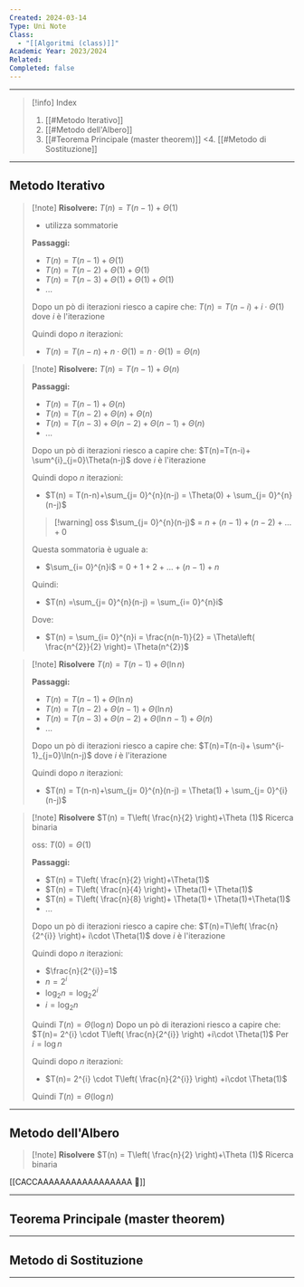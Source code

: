 ```yaml
---
Created: 2024-03-14
Type: Uni Note
Class:
  - "[[Algoritmi (class)]]"
Academic Year: 2023/2024
Related: 
Completed: false
---
```

---

>[!info] Index
>1. [[#Metodo Iterativo]]
>2. [[#Metodo dell'Albero]]
>3. [[#Teorema Principale (master theorem)]]
<4. [[#Metodo di Sostituzione]]

---
## Metodo Iterativo

>[!note] **Risolvere:** $T(n) = T(n-1)+\Theta(1)$
>- utilizza sommatorie 
>
>**Passaggi:**
>- $T(n) = T(n-1)+\Theta(1)$
>- $T(n) = T(n-2)+\Theta(1)+\Theta(1)$
>- $T(n) = T(n-3)+\Theta(1)+\Theta(1)+\Theta(1)$
>- ...
>
>Dopo un pò di iterazioni riesco a capire che: $T(n)=T(n-i)+i\cdot \Theta(1)$ dove $i$ è l'iterazione 
>
>Quindi dopo $n$ iterazioni:
>- $T(n) = T(n-n)+n\cdot \Theta(1) = n\cdot \Theta(1) = \Theta(n )$
>

>[!note] **Risolvere:** $T(n) = T(n-1)+\Theta(n)$
>
>**Passaggi:**
>- $T(n) = T(n-1)+\Theta(n)$
>- $T(n) = T(n-2)+\Theta(n)+\Theta(n)$
>- $T(n) = T(n-3)+\Theta(n-2)+\Theta(n-1)+\Theta(n)$
>- ...
>
>Dopo un pò di iterazioni riesco a capire che: $T(n)=T(n-i)+ \sum^{i}_{j=0}\Theta(n-j)$ dove $i$ è l'iterazione
>
>Quindi dopo $n$ iterazioni:
>- $T(n) = T(n-n)+\sum_{j= 0}^{n}(n-j) = \Theta(0) + \sum_{j= 0}^{n}(n-j)$
>
>>[!warning] oss
>>$\sum_{j= 0}^{n}(n-j)$  =  $n+(n-1)+(n-2)+\dots+0$ 
>
>Questa sommatoria è uguale a:
>- $\sum_{i= 0}^{n}i$  =  $0 + 1 + 2 + \dots +(n-1) + n$
>
>Quindi:
>- $T(n) =\sum_{j= 0}^{n}(n-j) = \sum_{i= 0}^{n}i$
>
>Dove:
>- $T(n) = \sum_{i= 0}^{n}i = \frac{n(n-1)}{2} = \Theta\left( \frac{n^{2}}{2} \right)= \Theta(n^{2})$

>[!note] **Risolvere** $T(n) = T(n-1)+\Theta (\ln n)$
>
>**Passaggi:**
>- $T(n) = T(n-1)+\Theta(\ln n)$
>- $T(n) = T(n-2)+\Theta(n-1)+\Theta(\ln n)$
>- $T(n) = T(n-3)+\Theta(n-2)+\Theta(\ln n-1)+\Theta(n)$
>- ...
>
>Dopo un pò di iterazioni riesco a capire che: $T(n)=T(n-i)+ \sum^{i-1}_{j=0}\ln(n-j)$ dove $i$ è l'iterazione
>
>Quindi dopo $n$ iterazioni:
>- $T(n) = T(n-n)+\sum_{j= 0}^{n}(n-j) = \Theta(1) + \sum_{j= 0}^{i}(n-j)$

>[!note] **Risolvere** $T(n) = T\left( \frac{n}{2} \right)+\Theta (1)$ Ricerca binaria
>
>oss: $T(0)=\Theta(1)$
>
>**Passaggi:**
>- $T(n) = T\left( \frac{n}{2} \right)+\Theta(1)$
>- $T(n) = T\left( \frac{n}{4} \right)+ \Theta(1)+ \Theta(1)$
>- $T(n) = T\left( \frac{n}{8} \right)+ \Theta(1)+ \Theta(1)+\Theta(1)$
>- ...
>
>Dopo un pò di iterazioni riesco a capire che: $T(n)=T\left( \frac{n}{2^{i}} \right)+ i\cdot \Theta(1)$ dove $i$ è l'iterazione
>
>Quindi dopo $n$ iterazioni:
>- $\frac{n}{2^{i}}=1$ 
>- $n=2^{i}$
>- $\log_{2}n = \log_{2}2^{i}$
>- $i = \log_{2} n$
>
>Quindi $T(n) = \Theta(\log n)$
>Dopo un pò di iterazioni riesco a capire che: $T(n)= 2^{i} \cdot T\left( \frac{n}{2^{i}} \right) +i\cdot \Theta(1)$
>Per $i=\log n$
>
>Quindi dopo $n$ iterazioni:
>- $T(n)= 2^{i} \cdot T\left( \frac{n}{2^{i}} \right) +i\cdot \Theta(1)$ 
>
>Quindi $T(n) = \Theta(\log n)$

---
## Metodo dell'Albero

>[!note] **Risolvere** $T(n) = T\left( \frac{n}{2} \right)+\Theta (1)$ Ricerca binaria




[[CACCAAAAAAAAAAAAAAAAA 💩]]




---
## Teorema Principale (master theorem)


---
## Metodo di Sostituzione



---